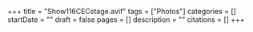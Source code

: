 +++
title = "Show116CECstage.avif"
tags = ["Photos"]
categories = []
startDate = ""
draft = false
pages = []
description = ""
citations = []
+++
